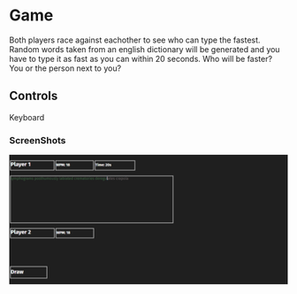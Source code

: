 # Game
Both players race against eachother to see who can type the fastest. Random words taken from an english dictionary will be generated and you have to type it as fast as you can within 20 seconds.
Who will be faster? You or the person next to you?

## Controls
Keyboard

### ScreenShots
![GamePreview](https://github.com/julrom321/project1-typerace/blob/main/mysupercoolawesomescreenshot.PNG)
<script async src="//jsfiddle.net/btroncone/fpe6csaz/embed/"></script>
